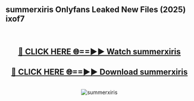 <h2>summerxiris Onlyfans Leaked New Files (2025) ixof7</h2>
<br>
<div align="center">
<h2><a href="https://mediafiles.top/summerxiris&ref=git" rel="nofollow">🔴 CLICK HERE 🌐==►► Watch summerxiris</a></h2>
<h2><a href="https://mediafiles.top/summerxiris&ref=git" rel="nofollow">🔴 CLICK HERE 🌐==►► Download summerxiris</a></h2>
<br>
<a href="https://mediafiles.top/summerxiris&ref=git" rel="nofollow" data-target="animated-image.originalLink"><img src="https://i.ibb.co.com/xMMVF88/686577567.gif" alt="summerxiris" style="max-width: 100%; display: inline-block;" data-target="animated-image.originalImage"></a>
</div>
<br>
<br>